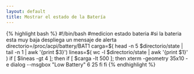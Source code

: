 ```yaml
---
layout: default
title: Mostrar el estado de la Batería
---
```


{% highlight bash %}
#!/bin/bash
#medicion estado bateria
#si la bateria esta muy baja despliega un mensaje de alerta
directorio=/proc/acpi/battery/BAT1
carga=$( head -n 5 $directorio/state | tail -n 1 | awk '{print $3}')
lineas=$( wc -l  $directorio/state | awk '{print $1}' )
if [  $lineas -gt  4 ]; then
        if [  $carga -lt 500  ]; then
                xterm -geometry 35x10 -e dialog --msgbox "Low Battery" 6 25
        fi
fi
{% endhighlight %}
